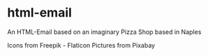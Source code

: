 # html-email

An HTML-Email based on an imaginary Pizza Shop based in Naples

Icons from Freepik - Flaticon
Pictures from Pixabay
